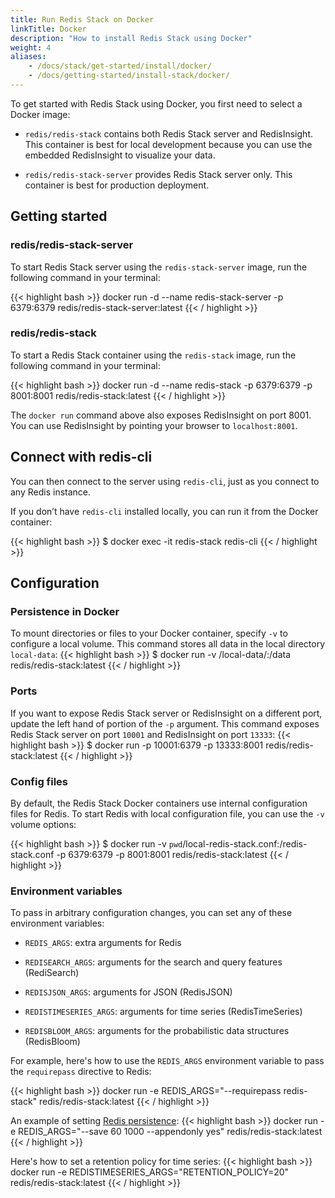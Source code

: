 ```yaml
---
title: Run Redis Stack on Docker
linkTitle: Docker
description: "How to install Redis Stack using Docker"
weight: 4
aliases: 
    - /docs/stack/get-started/install/docker/
    - /docs/getting-started/install-stack/docker/
---
```


To get started with Redis Stack using Docker, you first need to select a Docker image:

* `redis/redis-stack` contains both Redis Stack server and RedisInsight. This container is best for local development because you can use the embedded RedisInsight to visualize your data.

* `redis/redis-stack-server` provides Redis Stack server only. This container is best for production deployment.

## Getting started

### redis/redis-stack-server

To start Redis Stack server using the `redis-stack-server` image, run the following command in your terminal:

{{< highlight bash >}}
docker run -d --name redis-stack-server -p 6379:6379 redis/redis-stack-server:latest
{{< / highlight >}}

### redis/redis-stack

To start a Redis Stack container using the `redis-stack` image, run the following command in your terminal:

{{< highlight bash >}}
docker run -d --name redis-stack -p 6379:6379 -p 8001:8001 redis/redis-stack:latest
{{< / highlight >}}

The `docker run` command above also exposes RedisInsight on port 8001. You can use RedisInsight by pointing your browser to `localhost:8001`.

## Connect with redis-cli

You can then connect to the server using `redis-cli`, just as you connect to any Redis instance.

If you don’t have `redis-cli` installed locally, you can run it from the Docker container:

{{< highlight bash >}}
$ docker exec -it redis-stack redis-cli
{{< / highlight >}}

## Configuration

### Persistence in Docker

To mount directories or files to your Docker container, specify `-v` to configure a local volume. This command stores all data in the local directory `local-data`:
{{< highlight bash >}}
$ docker run -v /local-data/:/data redis/redis-stack:latest
{{< / highlight >}}

### Ports

If you want to expose Redis Stack server or RedisInsight on a different port, update the left hand of portion of the `-p` argument. This command exposes Redis Stack server on port `10001` and RedisInsight on port `13333`:
{{< highlight bash >}}
$ docker run -p 10001:6379 -p 13333:8001 redis/redis-stack:latest
{{< / highlight >}}

### Config files

By default, the Redis Stack Docker containers use internal configuration files for Redis. To start Redis with local configuration file, you can use the `-v` volume options:

{{< highlight bash >}}
$ docker run -v `pwd`/local-redis-stack.conf:/redis-stack.conf -p 6379:6379 -p 8001:8001 redis/redis-stack:latest
{{< / highlight >}}

### Environment variables

To pass in arbitrary configuration changes, you can set any of these environment variables:

* `REDIS_ARGS`: extra arguments for Redis

* `REDISEARCH_ARGS`: arguments for the search and query features (RediSearch)

* `REDISJSON_ARGS`: arguments for JSON (RedisJSON)

* `REDISTIMESERIES_ARGS`: arguments for time series (RedisTimeSeries)

* `REDISBLOOM_ARGS`: arguments for  the probabilistic data structures (RedisBloom)


For example, here's how to use the `REDIS_ARGS` environment variable to pass the `requirepass` directive to Redis:

{{< highlight bash >}}
docker run -e REDIS_ARGS="--requirepass redis-stack" redis/redis-stack:latest
{{< / highlight >}}

An example of setting [Redis persistence](https://redis.io/docs/management/persistence/):
{{< highlight bash >}}
docker run -e REDIS_ARGS="--save 60 1000 --appendonly yes" redis/redis-stack:latest
{{< / highlight >}}

Here's how to set a retention policy for time series:
{{< highlight bash >}}
docker run -e REDISTIMESERIES_ARGS="RETENTION_POLICY=20" redis/redis-stack:latest
{{< / highlight >}}
